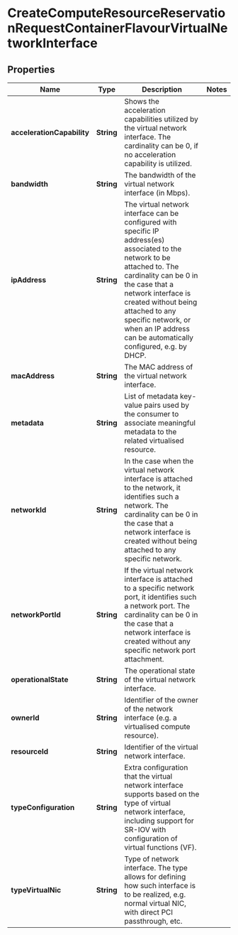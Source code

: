 
# CreateComputeResourceReservationRequestContainerFlavourVirtualNetworkInterface

## Properties
Name | Type | Description | Notes
------------ | ------------- | ------------- | -------------
**accelerationCapability** | **String** | Shows the acceleration capabilities utilized by the virtual network interface. The cardinality can be 0, if no acceleration capability is utilized. | 
**bandwidth** | **String** | The bandwidth of the virtual network interface (in Mbps). | 
**ipAddress** | **String** | The virtual network interface can be configured with specific IP address(es) associated to the network to be attached to. The cardinality can be 0 in the case that a network interface is created without being attached to any specific network, or when an IP address can be automatically configured, e.g. by DHCP. | 
**macAddress** | **String** | The MAC address of the virtual network interface. | 
**metadata** | **String** | List of metadata key-value pairs used by the consumer to associate meaningful metadata to the related virtualised resource. | 
**networkId** | **String** | In the case when the virtual network interface is attached to the network, it identifies such a network. The cardinality can be 0 in the case that a network interface is created without being attached to any specific network. | 
**networkPortId** | **String** | If the virtual network interface is attached to a specific network port, it identifies such a network port. The cardinality can be 0 in the case that a network interface is created without any specific network port attachment. | 
**operationalState** | **String** | The operational state of the virtual network interface. | 
**ownerId** | **String** | Identifier of the owner of the network interface (e.g. a virtualised compute resource).  | 
**resourceId** | **String** | Identifier of the virtual network interface. | 
**typeConfiguration** | **String** | Extra configuration that the virtual network interface supports based on the type of virtual network interface, including support for SR-IOV with configuration of virtual functions (VF). | 
**typeVirtualNic** | **String** | Type of network interface. The type allows for defining how such interface is to be realized, e.g. normal virtual NIC, with direct PCI passthrough, etc. | 



